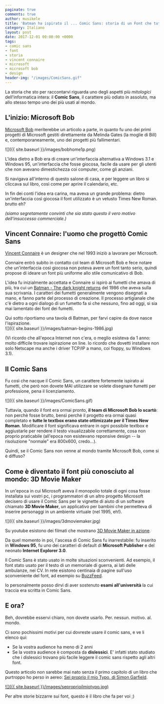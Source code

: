 ```yaml
---
paginate: true
comments: true
author: musikele
title: 'Batman ha ispirato il ... Comic Sans: storia di un Font che tutti odiano'
category: Italiano
layout: post
date: 2017-12-01 00:00:00 +0000
tags:
- comic sans
- font
- storia
- vincent connaire
- microsoft
- microsoft bob
- design
header-img: "/images/ComicSans.gif"
---
```

La storia che sto per raccontarvi riguarda uno degli aspetti più _mitologici_ dell'informatica intera: il **Comic Sans**, il carattere più odiato in assoluto, ma allo stesso tempo uno dei più usati al mondo.

## L'inizio: Microsoft Bob

[Microsoft Bob](https://it.wikipedia.org/wiki/Microsoft_Bob "Microsoft Bob") meriterebbe un articolo a parte, in quanto fu uno dei primi progetti di Microsoft gestiti direttamente da Melinda Gates (la moglie di Bill) e, contemporaneamente, uno dei progetti più fallimentari.

![]({{ site.baseurl }}/images/bobhome1p.png)

L'idea dietro a Bob era di creare un'interfaccia alternativa a Windows 3.1 e Windows 95, un'interfaccia che fosse giocosa, facile da usare per gli utenti che non avevano dimestichezza coi computer, come gli anziani.

Si navigava all'interno di questo salone di casa, e per leggere un libro si cliccava sul libro, così come per aprire il calendario, etc.

In fin dei conti l'idea era carina, ma aveva un grande problema: dietro un'interfaccia così giocosa il font utilizzato è un vetusto Times New Roman. brutto eh?

_(siamo segretamente convinti che sia stato questo il vero motivo dell'insuccesso commerciale.)_

## Vincent Connaire: l'uomo che progettò Comic Sans

[Vincent Connaire](https://en.wikipedia.org/wiki/Vincent_Connare "Vincent Connaire") è un designer che nel 1993 iniziò a lavorare per Microsoft.

Connaire entrò subito in contatto col team di Microsoft Bob e fece notare che un'interfaccia così giocosa non poteva avere un font tanto serio, quindi propose di ideare un font più uniforme allo stile comunicativo di Bob.

L'idea fu inizialmente accettata e Connaire si ispirò ai fumetti che amava di più, tra cui un [Batman - The dark knight returns](https://en.wikipedia.org/wiki/The_Dark_Knight_Returns "Batman - The dark knight returns") del 1986 che aveva sulla sua scrivania. I caratteri dei fumetti generalmente vengono disegnati a mano, e fanno parte del processo di creazione. Il processo artigianale che c'è dietro a ogni dialogo di un fumetto fa sì che nessuno, fino ad oggi, si sia mai lamentato dei font dei fumetti.

Qui sotto riportiamo una tavola di Batman, per farvi capire da dove nasce l'ispirazione.  
![]({{ site.baseurl }}/images/batman-begins-1986.jpg)

\(Vi ricordo che all'epoca Internet non c'era, o meglio esisteva da 1 anno: molto difficile trovare ispirazione on line. Io ricordo che dovetti installare non solo Netscape ma anche i driver TCP/IP a mano, coi floppy, su Windows 3.1).

## Il Comic Sans

Fu così che nacque il Comic Sans, un carattere fortemente ispirato ai fumetti, che però non dovete MAI utilizzare se volete disegnare fumetti per professione, pena il licenziamento.

![]({{ site.baseurl }}/images/ComicSans.gif)

Tuttavia, quando il font era ormai pronto, **il team di Microsoft Bob lo scartò**: non perchè fosse brutto, bensì perchè il progetto era ormai quasi completato e **tutte le textbox erano state ottimizzate per il Times New Roman**. Modificare il font significava entrare in ogni possibile textbox e aggiustarle per rendere il testo visualizzabile correttamente, cosa non proprio praticabile (all'epoca non esistevano reponsive design -- la risoluzione "normale" era 800x600, credo...).

Quindi, se il Comic Sans non venne al mondo tramite Microsoft Bob, come si è diffuso?

## Come è diventato il font più conosciuto al mondo: 3D Movie Maker

In un'epoca in cui Microsoft aveva il monopolio totale di ogni cosa fosse installata sui vostri pc, i programmatori di un altro progetto Microsoft decisero di usare il Comic Sans per le vignette di aiuto di un software chiamato **3D Movie Maker**, un applicativo per bambini che permetteva di inserire personaggi in un ambiente virtuale (nel 1995, eh!).

![]({{ site.baseurl }}/images/3dmoviemaker.jpg)

Su youtube esistono dei filmati che mostrano [3D Movie Maker in azione]().

Da quel momento in poi, l'ascesa di Comic Sans fu inarrestabile: fu inserito in **Windows 95**, fu uno dei caratteri di default di **Microsoft Publisher** e del neonato **Internet Explorer 3.0**.

Il Comic Sans è stato usato in molte situazioni sconvenienti. Ad esempio, il font stato usato per il testo di un memoriale di guerra, ai lati delle ambulanze, nei CV. In rete esistono centinaia di pagine sull'uso sconveniente del font, ad esempio su [BuzzFeed](https://www.buzzfeed.com/sophiegadd/absolutely-beautiful-examples-of-comic-sans-in-the-wild?utm_term=.brjVv42rMK#.pmnvYMPbkN).

Io personalmente posso dirvi di aver sostenuto **esami all'università** la cui traccia era scritta in Comic Sans.

## E ora?

Beh, dovrebbe esservi chiaro, non dovete usarlo. Per. nessun. motivo. al. mondo.

Ci sono pochissimi motivi per cui dovreste usare il comic sans, e ve li elenco qui:

* Se la vostra audience ha meno di 2 anni
* Se la vostra audience è composta da **dislessici**. E' infatti stato studiato che i dislessici trovano più facile leggere il comic sans rispetto agli altri font.

Questo articolo non sarebbe mai nato senza il primo capitolo di un libro che purtroppo ho perso in aereo: [Sei proprio il mio Typo, di Simon Garfield](http://amzn.to/2zDrYID "Sei proprio il mio Typo ").

[![]({{ site.baseurl }}/images/seproprioilmiotypo.jpg)](http://amzn.to/2zDrYID)

Per altre storie bizzarre sui font, questo è il libro che fa per voi ;)